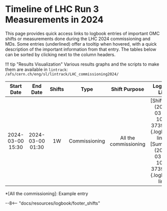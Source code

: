
# Timeline of LHC Run 3 Measurements in 2024

This page provides quick access links to logbook entries of important OMC shifts or measurements done during the LHC 2024 commissioning and MDs.
Some entries (underlined) offer a tooltip when hovered, with a quick description of the important information from that entry.
The tables below can be sorted by clicking next to the column headers.

!!! tip "Results Visualization"
    Various results graphs and the scripts to make them are available in `lintrack`:
    ```
    /afs/cern.ch/eng/sl/lintrack/LHC_commissioning2024/
    ```


|    Start Date    |     End Date     |   Shifts   |     Type      |               Shift Purpose               |                                                 Logbook Link                                                 |
|:----------------:|:----------------:|:----------:|:-------------:|:-----------------------------------------:|:------------------------------------------------------------------------------------------------------------:|
| 2024-03-00 15:30 | 2024-03-00 01:30 | 1W | Commissioning |          All the commissioning          | [Shift Plan](2023-03-00, 1081, 3739274){.logbook-link} / [Summary](2023-03-00, 1081, 3739274){.logbook-link} |


<!--                                                                                                                               Logbook Links: [LINK_NAME](date, logbook_id, event_id){.logbook-link}            -->


<!-- Tooltips -->


*[All the commissioning]: Example entry

--8<-- "docs/resources/logbook/footer_shifts"